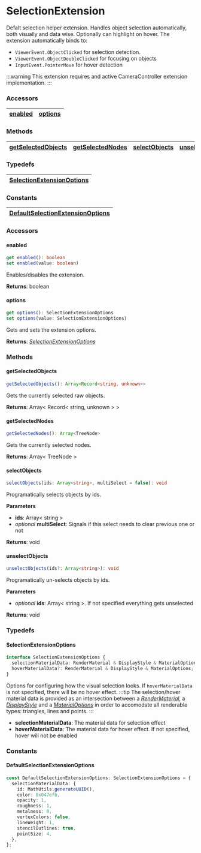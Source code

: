# SelectionExtension

Defalt selection helper extension. Handles object selection automatically, both visually and data wise. Optionally can highlight on hover.
The extension automatically binds to:

- `ViewerEvent.ObjectClicked` for selection detection.
- `ViewerEvent.ObjectDoubleClicked` for focusing on objects
- `InputEvent.PointerMove` for hover detection

:::warning
This extension requires and active CameraController extension implementation.
:::

### <h3>Accessors</h3>

| [enabled](/viewer/selection-extension-api.md#enabled) | [options](/viewer/selection-extension-api.md#options) |
| ----------------------------------------------------- | ----------------------------------------------------- |

### <h3>Methods</h3>

| [getSelectedObjects](/viewer/selection-extension-api.md#getselectedobjects) | [getSelectedNodes](/viewer/selection-extension-api#getselectednodes) | [selectObjects](/viewer/selection-extension-api.md#selectobjects) | [unselectObjects](/viewer/selection-extension-api#unselectobjects) |
| --------------------------------------------------------------------------- | ---------------------------------------------------------------------- | ----------------------------------------------------------------- | --------------------------------------------------------------------- |

### <h3>Typedefs</h3>

| [SelectionExtensionOptions](/viewer/selection-extension-api.md#selectionextensionoptions) |
| ----------------------------------------------------------------------------------------- |

### <h3>Constants</h3>

| [DefaultSelectionExtensionOptions](/viewer/speckle-renderer-api.md#defaultselectionextensionoptions) |
| ---------------------------------------------------------------------------------------------------- |

### <h3>Accessors</h3>

#### <b>enabled</b>

```ts
get enabled(): boolean
set enabled(value: boolean)
```

Enables/disables the extension.

**Returns**: boolean

#### <b>options</b>

```ts
get options(): SelectionExtensionOptions
set options(value: SelectionExtensionOptions)
```

Gets and sets the extension options.

**Returns**: [_SelectionExtensionOptions_](/viewer/selection-extension-api.md#selectionextensionoptions)

### <h3>Methods</h3>

#### <b>getSelectedObjects</b>

```ts
getSelectedObjects(): Array<Record<string, unknown>>
```

Gets the currently selected raw objects.

**Returns**: Array< Record< string, unknown > >

#### <b>getSelectedNodes</b>

```ts
getSelectedNodes(): Array<TreeNode>
```

Gets the currently selected nodes.

**Returns**: Array< TreeNode >

#### <b>selectObjects</b>

```ts
selectObjects(ids: Array<string>, multiSelect = false): void
```

Programatically selects objects by ids.

**Parameters**

- **ids**: Array< string >
- _optional_ **multiSelect**: Signals if this select needs to clear previous one or not

**Returns**: void

#### <b>unselectObjects</b>

```ts
unselectObjects(ids?: Array<string>): void
```

Programatically un-selects objects by ids.

**Parameters**

- _optional_ **ids**: Array< string >. If not specified everything gets unselected

**Returns**: void

### <h3>Typedefs</h3>

#### <b>SelectionExtensionOptions</b>

```ts
interface SelectionExtensionOptions {
  selectionMaterialData: RenderMaterial & DisplayStyle & MaterialOptions;
  hoverMaterialData?: RenderMaterial & DisplayStyle & MaterialOptions;
}
```

Options for configuring how the visual selection looks. If `hoverMaterialData` is not specified, there will be no hover effect.
:::tip
The selection/hover material data is provided as an intersection between a [_RenderMaterial_](/viewer/speckle-material-api.md#rendermaterial), a [_DisplayStyle_](/viewer/speckle-material-api.md#displaystyle) and a [_MaterialOptions_](/viewer/speckle-material-api.md#materialoptions) in order to accomodate all renderable types: triangles, lines and points.
:::

- **selectionMaterialData**: The material data for selection effect
- **hoverMaterialData**: The material data for hover effect. If not specified, hover will not be enabled

### <h3>Constants</h3>

#### <b>DefaultSelectionExtensionOptions</b>

```ts
const DefaultSelectionExtensionOptions: SelectionExtensionOptions = {
  selectionMaterialData: {
    id: MathUtils.generateUUID(),
    color: 0x047efb,
    opacity: 1,
    roughness: 1,
    metalness: 0,
    vertexColors: false,
    lineWeight: 1,
    stencilOutlines: true,
    pointSize: 4,
  },
};
```
